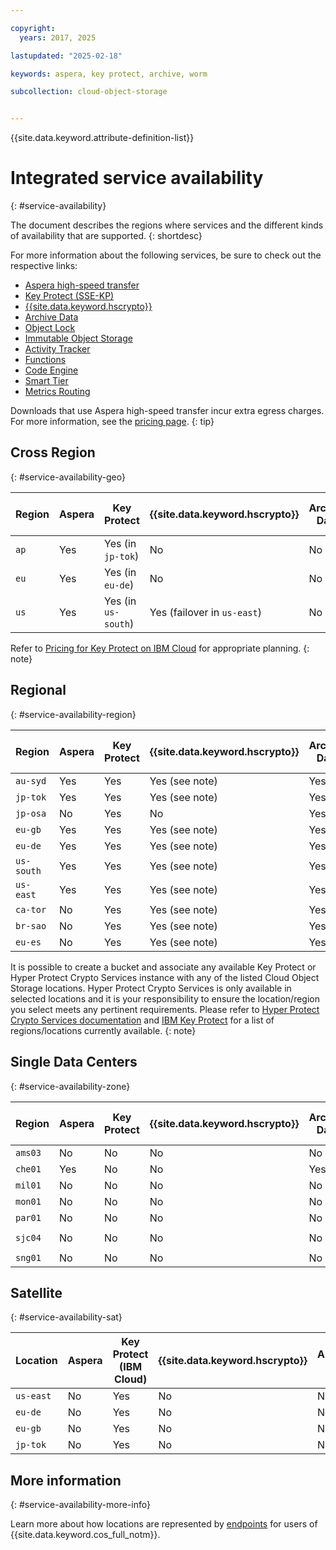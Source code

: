 ```yaml
---

copyright:
  years: 2017, 2025

lastupdated: "2025-02-18"

keywords: aspera, key protect, archive, worm

subcollection: cloud-object-storage


---
```


{{site.data.keyword.attribute-definition-list}}

# Integrated service availability
{: #service-availability}

The document describes the regions where services and the different kinds of availability that are supported.
{: shortdesc}

For more information about the following services, be sure to check out the respective links:

* [Aspera high-speed transfer](/docs/cloud-object-storage?topic=cloud-object-storage-aspera)
* [Key Protect (SSE-KP)](/docs/cloud-object-storage?topic=cloud-object-storage-kp)
* [{{site.data.keyword.hscrypto}}](/docs/cloud-object-storage?topic=cloud-object-storage-hpcs)
* [Archive Data](/docs/cloud-object-storage?topic=cloud-object-storage-archive)
* [Object Lock](/docs/cloud-object-storage?topic=cloud-object-storage-ol-overview)
* [Immutable Object Storage](/docs/cloud-object-storage?topic=cloud-object-storage-immutable)
* [Activity Tracker](/docs/activity-tracker?topic=activity-tracker-getting-started)
* [Functions](/docs/cloud-object-storage?topic=cloud-object-storage-functions)
* [Code Engine](/docs/cloud-object-storage?topic=cloud-object-storage-code-engine)
* [Smart Tier](/docs/cloud-object-storage?topic=cloud-object-storage-billing#smart-tier-pricing)
* [Metrics Routing](/docs/cloud-object-storage?topic=cloud-object-storage-mm-cos-integration)

Downloads that use Aspera high-speed transfer incur extra egress charges. For more information, see the [pricing page](https://www.ibm.com/products/cloud-object-storage).
{: tip}

## Cross Region
{: #service-availability-geo}

| Region | Aspera | Key Protect         | {{site.data.keyword.hscrypto}} | Archive Data | Object Lock  | Immutable Object Storage | Activity Tracker Routing| Code Engine | Smart Tier | Metrics Routing | Replication |  One Rate  |
|--------|--------|---------------------|--------------------------------|--------------|--------------|--------------------------|-------------------------|-------------|------------|-----------------|-------------| -----------|
| `ap`   | Yes    | Yes (in `jp-tok`)   | No                             | No           | Yes           | No                        | `ap-tok`                | No          | Yes        | `ap-tok`        | Yes         |  No        |
| `eu`   | Yes    | Yes (in `eu-de`)    | No                             | No           | Yes           | No                        | `eu-de`                 | No          | Yes        | `eu-de`         | Yes         |  No        |
| `us`   | Yes    | Yes (in `us-south`) | Yes (failover in `us-east`)    | No           | Yes          | Yes                      | `us-south`              | No          | Yes        | `us-south`      | Yes         |  No        |

Refer to [Pricing for Key Protect on IBM Cloud](/docs/key-protect?topic=key-protect-pricing-plan) for appropriate planning.
{: note}

## Regional
{: #service-availability-region}

| Region     | Aspera | Key Protect   | {{site.data.keyword.hscrypto}} | Archive Data | Object Lock | Immutable Object Storage | Activity Tracker Routing | Code Engine | Smart Tier | Metrics Routing | Replication | One Rate | Code Engine |
|------------|--------|---------------|--------------------------------|--------------|-------------|--------------------------|--------------------------|-------------|------------|-----------------|-------------|----------|-------------|
| `au-syd`   | Yes    | Yes           | Yes (see note)                 | Yes          | Yes         | Yes                      | `au-syd`                 | Yes         | Yes        | `au-syd`        | Yes         | Yes      | `au-syd`    |
| `jp-tok`   | Yes    | Yes           | Yes (see note)                 | Yes          | Yes         | Yes                      | `ap-tok`                 | Yes         | Yes        | `ap-tok`        | Yes         | Yes      | `jp-tok`    |
| `jp-osa`   | No     | Yes           | No                             | Yes          | Yes         | Yes                      | `ap-osa`                 | Yes         | Yes        | `ap-osa`        | Yes         | Yes      | `jp-osa`    |
| `eu-gb`    | Yes    | Yes           | Yes (see note)                 | Yes          | Yes         | Yes                      | `eu-gb`                  | Yes         | Yes        | `eu-gb`         | Yes         | Yes      | `eu-gb`     |
| `eu-de`    | Yes    | Yes           | Yes (see note)                 | Yes          | Yes         | Yes                      | `eu-de`                  | Yes         | Yes        | `eu-de`         | Yes         | Yes      | `eu-de`     |
| `us-south` | Yes    | Yes           | Yes (see note)                 | Yes          | Yes         | Yes                      | `us-south`               | Yes         | Yes        | `us-south`      | Yes         | Yes      | `us-south`  |
| `us-east`  | Yes    | Yes           | Yes (see note)                 | Yes          | Yes         | Yes                      | `us-east`                | Yes         | Yes        | `us-east`       | Yes         | Yes      | `us-east`   |
| `ca-tor`   | No     | Yes           | Yes (see note)                 | Yes          | Yes         | Yes                      | `ca-tor`                 | Yes         | Yes        | `ca-tor`        | Yes         | Yes      | `ca-tor`    |
| `br-sao`   | No     | Yes           | Yes (see note)                 | Yes          | Yes         | Yes                      | `br-sao`                 | Yes         | Yes        | `br-sao`        | Yes         | Yes      | `br-sao`    |
| `eu-es`    | No     | Yes           | Yes (see note)                 | Yes          | Yes         | Yes                      | `eu-es`                  | No          | Yes        | `eu-es`         | Yes         | Yes      | `eu-es`     |

It is possible to create a bucket and associate any available Key Protect or Hyper Protect Crypto Services instance with any of the listed Cloud Object Storage locations. Hyper Protect Crypto Services is only available in selected locations and it is your responsibility to ensure the location/region you select meets any pertinent requirements. Please refer to [Hyper Protect Crypto Services documentation](/docs/hs-crypto?topic=hs-crypto-regions) and [IBM Key Protect](/docs/key-protect?topic=key-protect-regions) for a list of regions/locations currently available.
{: note}

## Single Data Centers
{: #service-availability-zone}

| Region  | Aspera | Key Protect | {{site.data.keyword.hscrypto}} | Archive Data | Object Lock  | Immutable Object Storage | Activity Tracker Routing | Code Engine | Smart Tier | Metrics Routing | Replication | One Rate   |
|---------|--------|-------------|--------------------------------|--------------|--------------|--------------------------|--------------------------|-------------|------------|-----------------|-------------| -----------|
| `ams03` | No     | No          | No                             | No           | Yes          | No                       | `eu-de`                  | No          | Yes        | `eu-de`         | Yes         | Yes        |
| `che01` | Yes    | No          | No                             | Yes          | Yes          | No                       | `che01`                  | No          | Yes        | `jp-tok`        | Yes         | Yes        |
| `mil01` | No     | No          | No                             | No           | Yes          | No                       | `eu-de`                  | No          | Yes        | `eu-de`         | Yes         | Yes        |
| `mon01` | No     | No          | No                             | No           | Yes          | No                       | `ca-tor`                 | No          | Yes        | `ca-tor`        | Yes         | Yes        |
| `par01` | No     | No          | No                             | No           | Yes          | No                       | `eu-de`                  | No          | Yes        | `eu-de`         | Yes         | Yes        |
| `sjc04` | No     | No          | No                             | No           | Yes          | No                       | `us-south`               | No          | Yes        | `us-south`      | Yes         | Yes        |
| `sng01` | No     | No          | No                             | No           | Yes          | No                       | `ap-tok`                 | No          | Yes        | `ap-tok`        | Yes         | Yes        |

## Satellite
{: #service-availability-sat}

| Location  | Aspera | Key Protect (IBM Cloud) | {{site.data.keyword.hscrypto}} | Archive Data | Object Lock  | Immutable Object Storage | Activity Tracker Routing | Code Engine | Smart Tier | Metrics Routing |
|-----------|--------|-------------------------|--------------------------------|--------------|--------------|--------------------------|--------------------------|-------------|------------|-----------------|
| `us-east` | No     | Yes                     | No                             | No           | No           | No                       | No                       | No          | No         | No              |
| `eu-de`   | No     | Yes                     | No                             | No           | No           | No                       | No                       | No          | No         | No              |
| `eu-gb`   | No     | Yes                     | No                             | No           | No           | No                       | No                       | No          | No         | No              |
| `jp-tok`  | No     | Yes                     | No                             | No           | No           | No                       | No                       | No          | No         | No              |

## More information
{: #service-availability-more-info}

Learn more about how locations are represented by [endpoints](/docs/cloud-object-storage?topic=cloud-object-storage-endpoints) for users of {{site.data.keyword.cos_full_notm}}.
